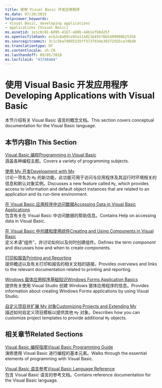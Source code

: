 ```yaml
---
title: 使用 Visual Basic 开发应用程序
ms.date: 07/20/2015
helpviewer_keywords:
- Visual Basic, developing applications
- applications [Visual Basic]
ms.assetid: 1e1c0c81-6d95-4167-a98b-44b1efb6d25f
ms.openlocfilehash: ecb2c0a09ce92a11a021b45576b5499900b25356
ms.sourcegitcommit: 3c1c3ba79895335ff3737934e39372555ca7d6d0
ms.translationtype: HT
ms.contentlocale: zh-CN
ms.lasthandoff: 09/05/2018
ms.locfileid: "43748484"
---
```

# <a name="developing-applications-with-visual-basic"></a><span data-ttu-id="c8fb6-102">使用 Visual Basic 开发应用程序</span><span class="sxs-lookup"><span data-stu-id="c8fb6-102">Developing Applications with Visual Basic</span></span>
<span data-ttu-id="c8fb6-103">本节介绍有关 Visual Basic 语言的概念文档。</span><span class="sxs-lookup"><span data-stu-id="c8fb6-103">This section covers conceptual documentation for the Visual Basic language.</span></span>  
  
## <a name="in-this-section"></a><span data-ttu-id="c8fb6-104">本节内容</span><span class="sxs-lookup"><span data-stu-id="c8fb6-104">In This Section</span></span>  
 [<span data-ttu-id="c8fb6-105">Visual Basic 编程</span><span class="sxs-lookup"><span data-stu-id="c8fb6-105">Programming in Visual Basic</span></span>](../../visual-basic/developing-apps/programming/index.md)  
 <span data-ttu-id="c8fb6-106">涵盖各种编程主题。</span><span class="sxs-lookup"><span data-stu-id="c8fb6-106">Covers a variety of programming subjects.</span></span>  
  
 [<span data-ttu-id="c8fb6-107">使用 My 开发</span><span class="sxs-lookup"><span data-stu-id="c8fb6-107">Development with My</span></span>](../../visual-basic/developing-apps/development-with-my/index.md)  
 <span data-ttu-id="c8fb6-108">讨论一项名为 `My` 的新功能，此功能可用于访问与应用程序及其运行时环境相关的信息和默认对象实例。</span><span class="sxs-lookup"><span data-stu-id="c8fb6-108">Discusses a new feature called `My`, which provides access to information and default object instances that are related to an application and its run-time environment.</span></span>  
  
 [<span data-ttu-id="c8fb6-109">在 Visual Basic 应用程序中访问数据</span><span class="sxs-lookup"><span data-stu-id="c8fb6-109">Accessing Data in Visual Basic Applications</span></span>](../../visual-basic/developing-apps/accessing-data.md)  
 <span data-ttu-id="c8fb6-110">包含有关在 Visual Basic 中访问数据的帮助信息。</span><span class="sxs-lookup"><span data-stu-id="c8fb6-110">Contains Help on accessing data in Visual Basic.</span></span>  
  
 [<span data-ttu-id="c8fb6-111">在 Visual Basic 中创建和使用组件</span><span class="sxs-lookup"><span data-stu-id="c8fb6-111">Creating and Using Components in Visual Basic</span></span>](../../visual-basic/developing-apps/creating-and-using-components.md)  
 <span data-ttu-id="c8fb6-112">定义术语“组件”，并讨论如何以及何时创建组件。</span><span class="sxs-lookup"><span data-stu-id="c8fb6-112">Defines the term *component* and discusses how and when to create components.</span></span>  
  
 [<span data-ttu-id="c8fb6-113">打印和报告</span><span class="sxs-lookup"><span data-stu-id="c8fb6-113">Printing and Reporting</span></span>](../../visual-basic/developing-apps/printing/index.md)  
 <span data-ttu-id="c8fb6-114">提供概述以及有关打印和报告的相关文档的链接。</span><span class="sxs-lookup"><span data-stu-id="c8fb6-114">Provides overviews and links to the relevant documentation related to printing and reporting.</span></span>  
  
 [<span data-ttu-id="c8fb6-115">Windows 窗体应用程序基础知识</span><span class="sxs-lookup"><span data-stu-id="c8fb6-115">Windows Forms Application Basics</span></span>](../../visual-basic/developing-apps/windows-forms/index.md)  
 <span data-ttu-id="c8fb6-116">提供有关使用 Visual Studio 创建 Windows 窗体应用程序的信息。</span><span class="sxs-lookup"><span data-stu-id="c8fb6-116">Provides information about creating Windows Forms applications by using Visual Studio.</span></span>  
  
 [<span data-ttu-id="c8fb6-117">自定义项目并扩展 My 对象</span><span class="sxs-lookup"><span data-stu-id="c8fb6-117">Customizing Projects and Extending My</span></span>](../../visual-basic/developing-apps/customizing-extending-my/index.md)  
 <span data-ttu-id="c8fb6-118">描述如何自定义项目模板以提供其他 `My` 对象。</span><span class="sxs-lookup"><span data-stu-id="c8fb6-118">Describes how you can customize project templates to provide additional `My` objects.</span></span>  
  
## <a name="related-sections"></a><span data-ttu-id="c8fb6-119">相关章节</span><span class="sxs-lookup"><span data-stu-id="c8fb6-119">Related Sections</span></span>  
 [<span data-ttu-id="c8fb6-120">Visual Basic 编程指南</span><span class="sxs-lookup"><span data-stu-id="c8fb6-120">Visual Basic Programming Guide</span></span>](../../visual-basic/programming-guide/index.md)  
 <span data-ttu-id="c8fb6-121">演练使用 Visual Basic 进行编程的基本元素。</span><span class="sxs-lookup"><span data-stu-id="c8fb6-121">Walks through the essential elements of programming with Visual Basic.</span></span>  
  
 [<span data-ttu-id="c8fb6-122">Visual Basic 语言参考</span><span class="sxs-lookup"><span data-stu-id="c8fb6-122">Visual Basic Language Reference</span></span>](../../visual-basic/language-reference/index.md)  
 <span data-ttu-id="c8fb6-123">包含 Visual Basic 语言的参考文档。</span><span class="sxs-lookup"><span data-stu-id="c8fb6-123">Contains reference documentation for the Visual Basic language.</span></span>
